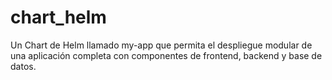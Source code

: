 # chart_helm
Un Chart de Helm llamado my-app que permita el despliegue modular de una aplicación completa con componentes de frontend, backend y base de datos.
